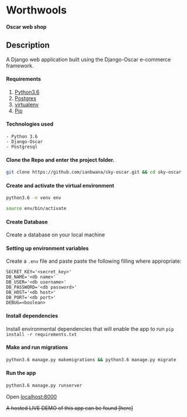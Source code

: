 # Worthwools
#### Oscar web shop

## Description
A Django web application built using the Django-Oscar e-commerce framework.

#### Requirements
1. [Python3.6](https://www.python.org/downloads/)
2. [Postgres](https://www.postgresql.org/download/)
3. [virtualenv](https://virtualenv.pypa.io/en/stable/installation/)
4. [Pip](https://pip.pypa.io/en/stable/installing/)

#### Technologies used
    - Python 3.6
    - Django-Oscar
    - Postgresql

#### Clone the Repo and enter the project folder.
```bash
git clone https://github.com/ianbwana/sky-oscar.git && cd sky-oscar
```
#### Create and activate the virtual environment
```bash
python3.6 -m venv env
```

```bash
source env/bin/activate
```

#### Create Database
Create a database on your local machine

#### Setting up environment variables
Create a `.env` file and paste paste the following filling where appropriate:
```
SECRET_KEY='<secret_key>'
DB_NAME='<db name>'
DB_USER='<db username>'
DB_PASSWORD='<db password>'
DB_HOST='<db host>'
DB_PORT='<db port>'
DEBUG=<boolean>
```
#### Install dependencies
Install environmental dependencies that will enable the app to run
`pip install -r requirements.txt`

#### Make and run migrations
```bash
python3.6 manage.py makemigrations && python3.6 manage.py migrate
```

#### Run the app
```bash
python3.6 manage.py runserver
```
Open [localhost:8000](http://127.0.0.1:8000/)

~~A hosted LIVE DEMO of this app can be found [here]~~
